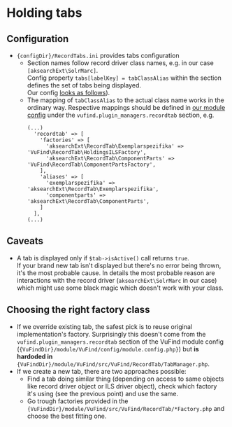 # Holding tabs

## Configuration

* `{configDir}/RecordTabs.ini` provides tabs configuration
  * Section names follow record driver class names, e.g. in our case `[aksearchExt\SolrMarc]`.  
    Config property `tabs[labelKey] = tabClassAlias` within the section defines the set of tabs being displayed.  
    Our config [looks as follows](https://github.com/acdh-oeaw/AkSearchWeb/blob/main/local/config/vufind/RecordTabs.ini)).
  * The mapping of `tabClassAlias` to the actual class name works in the ordinary way.
    Respective mappings should be defined in [our module config](https://github.com/acdh-oeaw/AkSearchExtend/blob/master/src/aksearchExt/Module.php)
    under the `vufind.plugin_managers.recordtab` section, e.g.
    ```
    (...)
      'recordtab' => [
        'factories' => [
          'aksearchExt\RecordTab\Exemplarspezifika' => 'VuFind\RecordTab\HoldingsILSFactory',
          'aksearchExt\RecordTab\ComponentParts' => 'VuFind\RecordTab\ComponentPartsFactory',
        ],
        'aliases' => [
          'exemplarspezifika' => 'aksearchExt\RecordTab\Exemplarspezifika',
          'componentparts' => 'aksearchExt\RecordTab\ComponentParts',
        ]
      ],
    (...)
    ```

## Caveats

* A tab is displayed only if `$tab->isActive()` call returns `true`.  
  If your brand new tab isn't displayed but there's no error being thrown, it's the most probable cause.
  In details the most probable reason are interactions with the record driver (`aksearchExt\SolrMarc` 
  in our case) which might use some black magic which doesn't work with your class.

## Choosing the right factory class

* If we override existing tab, the safest pick is to reuse original implementation's factory.
  Surprisingly this doesn't come from the `vufind.plugin_managers.recordtab` section of the VuFind module 
  config (`{VuFindDir}/module/VuFind/config/module.config.php}`) but **is hardoded in** 
  `{VuFindDir}/module/VuFind/src/VuFind/RecordTab/TabManager.php`.
* If we create a new tab, there are two approaches possible:
  * Find a tab doing similar thing (depending on access to same objects like record driver object or ILS driver object),
    check which factory it's using (see the previous point) and use the same.
  * Go trough factories provided in the `{VuFindDir}/module/VuFind/src/VuFind/RecordTab/*Factory.php`
    and choose the best fitting one.
